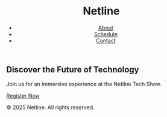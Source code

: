 <!DOCTYPE html>
<html lang="en">
<head>
  <meta charset="UTF-8">
  <meta name="viewport" content="width=device-width, initial-scale=1.0">
  <title>Netline</title>
  <link rel="stylesheet" href="styles.css">
</head>
<body>
  <header>
    <h1>Netline</h1>
    <nav>
      <ul>
        <li><a href="#about">About</a></li>
        <li><a href="#schedule">Schedule</a></li>
        <li><a href="#contact">Contact</a></li>
      </ul>
    </nav>
  </header>

  <section id="hero">
    <h2>Discover the Future of Technology</h2>
    <p>Join us for an immersive experience at the Netline Tech Show.</p>
    <a href="#register" class="btn">Register Now</a>
  </section>

  <footer>
    <p>&copy; 2025 Netline. All rights reserved.</p>
  </footer>
</body>
</html>
